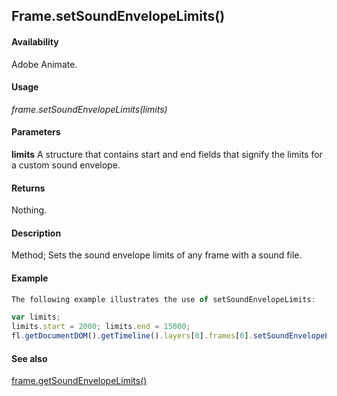 ## Frame.setSoundEnvelopeLimits()

#### Availability

Adobe Animate.

#### Usage

*frame.setSoundEnvelopeLimits(limits)*

#### Parameters

**limits** A structure that contains start and end fields that signify the limits for a custom sound envelope.

#### Returns

Nothing.

#### Description

Method; Sets the sound envelope limits of any frame with a sound file.

#### Example

```javascript
The following example illustrates the use of setSoundEnvelopeLimits:

var limits;
limits.start = 2000; limits.end = 15000; 
fl.getDocumentDOM().getTimeline().layers[0].frames[0].setSoundEnvelopeLimits(limits);

```
#### See also

[frame.getSoundEnvelopeLimits()](../Frame_object/frame9.md)

